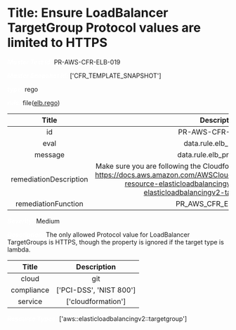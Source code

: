 



# Title: Ensure LoadBalancer TargetGroup Protocol values are limited to HTTPS


***<font color="white">Master Test Id:</font>*** PR-AWS-CFR-ELB-019

***<font color="white">Master Snapshot Id:</font>*** ['CFR_TEMPLATE_SNAPSHOT']

***<font color="white">type:</font>*** rego

***<font color="white">rule:</font>*** file([elb.rego])  
  
  
  
  

|Title|Description|
| :---: | :---: |
|id|PR-AWS-CFR-ELB-019|
|eval|data.rule.elb_protocol|
|message|data.rule.elb_protocol_err|
|remediationDescription|Make sure you are following the Cloudformation template format presented https://docs.aws.amazon.com/AWSCloudFormation/latest/UserGuide/aws-resource-elasticloadbalancingv2-targetgroup.html#cfn-elasticloadbalancingv2-targetgroup-protocol|
|remediationFunction|PR_AWS_CFR_ELB_019.py|


***<font color="white">Severity:</font>*** Medium

***<font color="white">Description:</font>*** The only allowed Protocol value for LoadBalancer TargetGroups is HTTPS, though the property is ignored if the target type is lambda.  
  
  

|Title|Description|
| :---: | :---: |
|cloud|git|
|compliance|['PCI-DSS', 'NIST 800']|
|service|['cloudformation']|


***<font color="white">Resource Types:</font>*** ['aws::elasticloadbalancingv2::targetgroup']


[elb.rego]: https://github.com/prancer-io/prancer-compliance-test/tree/master/aws/iac/elb.rego
